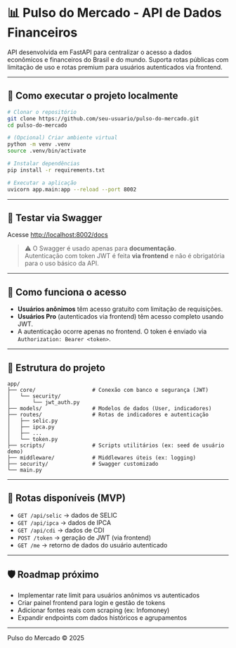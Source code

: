 
# 📊 Pulso do Mercado - API de Dados Financeiros

API desenvolvida em FastAPI para centralizar o acesso a dados econômicos e financeiros do Brasil e do mundo. Suporta rotas públicas com limitação de uso e rotas premium para usuários autenticados via frontend.

---

## 🚀 Como executar o projeto localmente

```bash
# Clonar o repositório
git clone https://github.com/seu-usuario/pulso-do-mercado.git
cd pulso-do-mercado

# (Opcional) Criar ambiente virtual
python -m venv .venv
source .venv/bin/activate

# Instalar dependências
pip install -r requirements.txt

# Executar a aplicação
uvicorn app.main:app --reload --port 8002
```

---

## 🧪 Testar via Swagger

Acesse [http://localhost:8002/docs](http://localhost:8002/docs)

> ⚠️ O Swagger é usado apenas para **documentação**.  
> Autenticação com token JWT é feita **via frontend** e não é obrigatória para o uso básico da API.

---

## 🔐 Como funciona o acesso

- **Usuários anônimos** têm acesso gratuito com limitação de requisições.
- **Usuários Pro** (autenticados via frontend) têm acesso completo usando JWT.
- A autenticação ocorre apenas no frontend. O token é enviado via `Authorization: Bearer <token>`.

---

## 📂 Estrutura do projeto

```
app/
├── core/                  # Conexão com banco e segurança (JWT)
│   └── security/
│       └── jwt_auth.py
├── models/                # Modelos de dados (User, indicadores)
├── routes/                # Rotas de indicadores e autenticação
│   ├── selic.py
│   ├── ipca.py
│   ├── ...
│   └── token.py
├── scripts/               # Scripts utilitários (ex: seed de usuário demo)
├── middleware/            # Middlewares úteis (ex: logging)
├── security/              # Swagger customizado
└── main.py
```

---

## 📌 Rotas disponíveis (MVP)

- `GET /api/selic` → dados de SELIC
- `GET /api/ipca` → dados de IPCA
- `GET /api/cdi` → dados de CDI
- `POST /token` → geração de JWT (via frontend)
- `GET /me` → retorno de dados do usuário autenticado

---

## 🛡️ Roadmap próximo

- Implementar rate limit para usuários anônimos vs autenticados
- Criar painel frontend para login e gestão de tokens
- Adicionar fontes reais com scraping (ex: Infomoney)
- Expandir endpoints com dados históricos e agrupamentos

---

Pulso do Mercado © 2025
